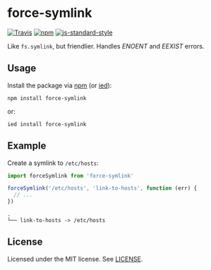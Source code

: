 force-symlink
============

[![Travis](https://img.shields.io/travis/alexanderGugel/force-symlink.svg)](https://travis-ci.org/alexanderGugel/force-symlink)
[![npm](https://img.shields.io/npm/v/force-symlink.svg)](https://www.npmjs.com/package/force-symlink)
[![js-standard-style](https://img.shields.io/badge/code%20style-standard-brightgreen.svg)](http://standardjs.com/)

Like `fs.symlink`, but friendlier.
Handles *ENOENT* and *EEXIST* errors.

Usage
-----

Install the package via [npm](https://www.npmjs.org/) (or [ied](https://github.com/alexanderGugel/ied)):

```
npm install force-symlink
```

or:

```
ied install force-symlink
```

Example
-------

Create a symlink to `/etc/hosts`:

```js
import forceSymlink from 'force-symlink'

forceSymlink('/etc/hosts', 'link-to-hosts', function (err) {
  // ...
})
```

```
.
└── link-to-hosts -> /etc/hosts
```

License
-------

Licensed under the MIT license. See [LICENSE](LICENSE.md).